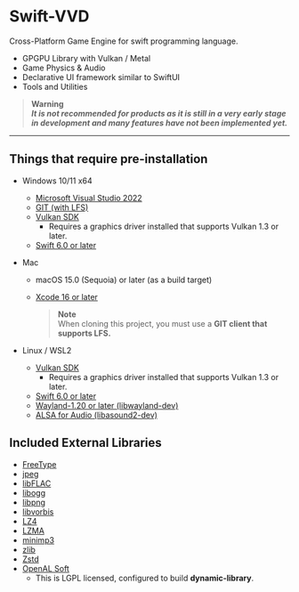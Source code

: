 # Swift-VVD

Cross-Platform Game Engine for swift programming language.

- GPGPU Library with Vulkan / Metal
- Game Physics & Audio
- Declarative UI framework similar to SwiftUI
- Tools and Utilities


> **Warning**  
> ***It is not recommended for products as it is still in a very early stage in development and many features have not been implemented yet.***

---
## Things that require pre-installation
* Windows 10/11 x64
  * [Microsoft Visual Studio 2022](https://visualstudio.microsoft.com/)
  * [GIT (with LFS)](https://git-scm.com/)
  * [Vulkan SDK](https://vulkan.lunarg.com/)
    * Requires a graphics driver installed that supports Vulkan 1.3 or later.
  * [Swift 6.0 or later](https://www.swift.org/)

* Mac
  * macOS 15.0 (Sequoia) or later (as a build target)
  * [Xcode 16 or later](https://developer.apple.com/xcode/)
 
    > **Note**  
    > When cloning this project, you must use a **GIT client that supports LFS.**

* Linux / WSL2
  * [Vulkan SDK](https://vulkan.lunarg.com/)
    * Requires a graphics driver installed that supports Vulkan 1.3 or later.
  * [Swift 6.0 or later](https://www.swift.org/)
  * [Wayland-1.20 or later (libwayland-dev)](https://wayland.freedesktop.org/)
  * [ALSA for Audio (libasound2-dev)](https://www.alsa-project.org/)


## Included External Libraries
- [FreeType](https://freetype.org/)
- [jpeg](https://ijg.org/)
- [libFLAC](https://xiph.org/flac/)
- [libogg](https://xiph.org/ogg/)
- [libpng](https://github.com/glennrp/libpng)
- [libvorbis](https://xiph.org/vorbis/)
- [LZ4](https://github.com/lz4/lz4)
- [LZMA](https://www.7-zip.org/sdk.html)
- [minimp3](https://github.com/lieff/minimp3)
- [zlib](https://github.com/madler/zlib)
- [Zstd](https://github.com/facebook/zstd)
- [OpenAL Soft](https://github.com/kcat/openal-soft)
    - This is LGPL licensed, configured to build **dynamic-library**.

  
